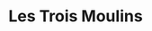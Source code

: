 ---
title: "Les Trois Moulins"
url: /villemeux-sur-eure/les-trois-moulins/
shop: marchand de journaux
---